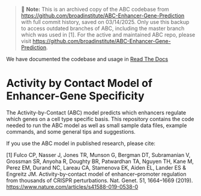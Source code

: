> :memo: **Note:** This is an archived copy of the ABC codebase from https://github.com/broadinstitute/ABC-Enhancer-Gene-Prediction with full commit history, saved on 03/14/2025. Only use this backup to access outdated branches of ABC, including the master branch which was used in [1]. For the active and maintained ABC repo, please visit https://github.com/broadinstitute/ABC-Enhancer-Gene-Prediction.

We have documented the codebase and usage in [Read The Docs](https://abc-enhancer-gene-prediction.readthedocs.io/en/latest/) 

# Activity by Contact Model of Enhancer-Gene Specificity

The Activity-by-Contact (ABC) model predicts which enhancers regulate which genes on a cell type specific basis. This repository contains the code needed to run the ABC model as well as small sample data files, example commands, and some general tips and suggestions.

If you use the ABC model in published research, please cite:

[1] Fulco CP, Nasser J, Jones TR, Munson G, Bergman DT, Subramanian V, Grossman SR, Anyoha R, Doughty BR, Patwardhan TA, Nguyen TH, Kane M, Perez EM, Durand NC, Lareau CA, Stamenova EK, Aiden EL, Lander ES & Engreitz JM. Activity-by-contact model of enhancer–promoter regulation from thousands of CRISPR perturbations. Nat. Genet. 51, 1664–1669 (2019). https://www.nature.com/articles/s41588-019-0538-0


